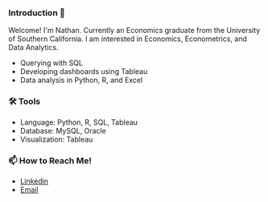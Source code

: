 ### Introduction 👋

Welcome! I'm Nathan. Currently an Economics graduate from the University of Southern California. I am interested in Economics, Econometrics, and Data Analytics.

- Querying with SQL
- Developing dashboards using Tableau
- Data analysis in Python, R, and Excel

### 🛠️ Tools

- Language: Python, R, SQL, Tableau
- Database: MySQL, Oracle
- Visualization: Tableau

### 📫 How to Reach Me!

- [Linkedin](https://www.linkedin.com/in/nathanchan55/)
- [Email](mailto:nathankcc55@gmail.com)
<!--
**nathankcc55/nathankcc55** is a ✨ _special_ ✨ repository because its `README.md` (this file) appears on your GitHub profile.

Here are some ideas to get you started:

- 🔭 I’m currently working on ...
- 🌱 I’m currently learning ...
- 👯 I’m looking to collaborate on ...
- 🤔 I’m looking for help with ...
- 💬 Ask me about ...
- 📫 How to reach me: ...
- 😄 Pronouns: ...
- ⚡ Fun fact: ...
-->
